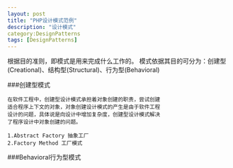 ```yaml
---
layout: post
title: "PHP设计模式范例"
description: "设计模式"
category:DesignPatterns 
tags: [DesignPatterns]
---
```

根据目的准则，即模式是用来完成什么工作的。
模式依据其目的可分为：创建型(Creational)、结构型(Structural)、行为型(Behavioral)

###创建型模式

    在软件工程中，创建型设计模式承担着对象创建的职责，尝试创建
    适合程序上下文的对象，对象创建设计模式的产生是由于软件工程
    设计的问题，具体说是向设计中增加复杂度，创建型设计模式解决
    了程序设计中对象创建的问题。

    1.Abstract Factory 抽象工厂
    2.Factory Method 工厂模式   

###Behavioral行为型模式